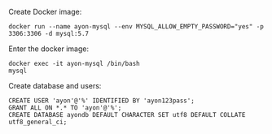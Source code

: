 Create Docker image:
```
docker run --name ayon-mysql --env MYSQL_ALLOW_EMPTY_PASSWORD="yes" -p 3306:3306 -d mysql:5.7
```

Enter the docker image:
```
docker exec -it ayon-mysql /bin/bash
mysql
```

Create database and users:
```
CREATE USER 'ayon'@'%' IDENTIFIED BY 'ayon123pass'; 
GRANT ALL ON *.* TO 'ayon'@'%';
CREATE DATABASE ayondb DEFAULT CHARACTER SET utf8 DEFAULT COLLATE utf8_general_ci;
```